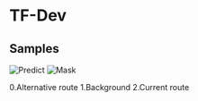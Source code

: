 # TF-Dev

Samples
--------
![Predict](https://user-images.githubusercontent.com/52787702/76521440-31bd6300-64a8-11ea-8d41-e40598552d01.gif)
![Mask](https://user-images.githubusercontent.com/52787702/76521187-a643d200-64a7-11ea-891b-2702ace46524.gif)

0.Alternative route 1.Background 2.Current route
